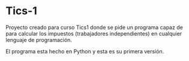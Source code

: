 # Tics-1

Proyecto creado para curso Tics1 donde se pide un programa capaz de para calcular los impuestos (trabajadores independientes) en cualquier lenguaje de programación.

El programa esta hecho en Python y esta es su primera versión.


